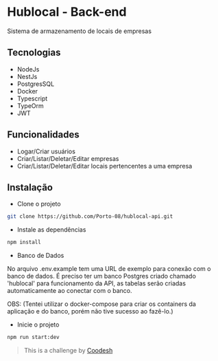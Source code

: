 # Hublocal - Back-end
Sistema de armazenamento de locais de empresas

## Tecnologias 
- NodeJs
- NestJs
- PostgresSQL
- Docker
- Typescript
- TypeOrm
- JWT

## Funcionalidades

- Logar/Criar usuários
- Criar/Listar/Deletar/Editar empresas 
- Criar/Listar/Deletar/Editar locais pertencentes a uma empresa 

## Instalação
- Clone o projeto
```bash
git clone https://github.com/Porto-08/hublocal-api.git
```

- Instale as dependências
```bash
npm install
```

- Banco de Dados

No arquivo .env.example tem uma URL de exemplo para conexão com o banco de dados. É preciso ter um banco Postgres criado chamado 'hublocal' para funcionamento da API, as tabelas serão criadas automaticamente ao conectar com o banco.

OBS: (Tentei utilizar o docker-compose para criar os containers da aplicação e do banco, porém não tive sucesso ao fazê-lo.)

- Inicie o projeto
```bash
npm run start:dev
```


>  This is a challenge by [Coodesh](https://coodesh.com/)
